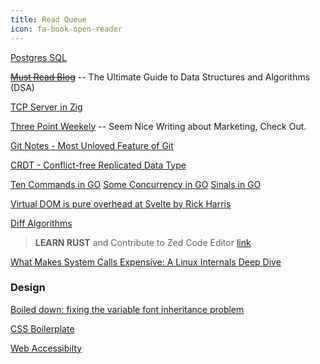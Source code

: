 ```yaml
---
title: Read Queue
icon: fa-book-open-reader
---
```


[Postgres SQL](https://mccue.dev/pages/3-11-25-life-altering-postgresql-patterns?utm_source=bonobopress&utm_medium=newsletter&utm_campaign=2023)

~~[Must Read Blog](https://mccue.dev/)~~ -- The Ultimate Guide to Data Structures and Algorithms (DSA)

[TCP Server in Zig](https://www.openmymind.net/TCP-Server-In-Zig-Part-1-Single-Threaded/)

[Three Point Weekely](https://www.thdpth.com/) -- Seem Nice Writing about Marketing, Check Out.

[Git Notes - Most Unloved Feature of Git](https://tylercipriani.com/blog/2022/11/19/git-notes-gits-coolest-most-unloved-feature/)

[CRDT - Conflict-free Replicated Data Type](https://madebyevan.com/algos/crdt-text-buffer/)


[Ten Commands in GO](https://bitfieldconsulting.com/posts/commandments)
[Some Concurrency in GO](https://blog.cubed.run/the-cards-of-concurrency-in-go-0d7582cecb79)
[Sinals in GO](https://www.calhoun.io/using-signals-with-go/)

[Virtual DOM is pure overhead at Svelte by Rick Harris](https://svelte.dev/blog/virtual-dom-is-pure-overhead)

[Diff Algorithms](https://flo.znkr.io/diff/)

> **LEARN RUST** and Contribute to Zed Code Editor
> [link](https://github.com/zed-industries/zed/blob/main/docs/src/development/macos.md)

[What Makes System Calls Expensive: A Linux Internals Deep Dive](https://blog.codingconfessions.com/p/what-makes-system-calls-expensive)

### Design

[Boiled down: fixing the variable font inheritance problem](https://pixelambacht.nl/2022/boiled-down-fixing-variable-font-inheritance/)

[CSS Boilerplate](https://fokus.dev/tools/css-boilerplate/)

[Web Accessibilty](https://www.w3.org/WAI/ARIA/apg/patterns/tabs/)
